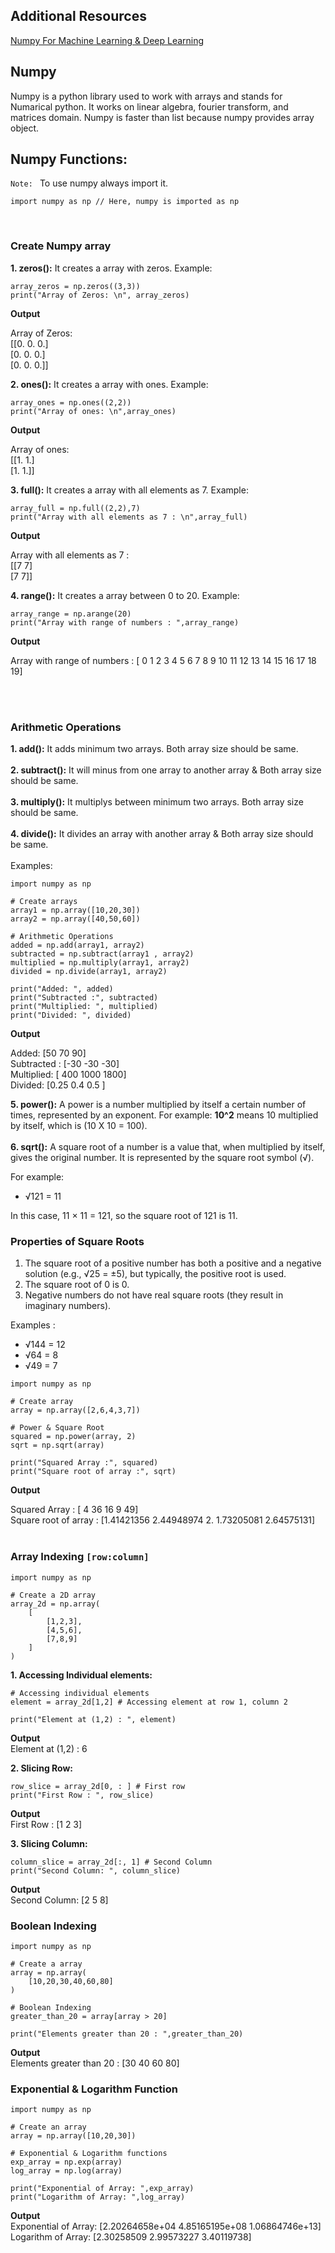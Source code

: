 
## Additional Resources
[Numpy For Machine Learning & Deep Learning](https://dev.to/arju10/numpy-for-machine-learning-deep-learning-5hbb)


## Numpy
Numpy is a python library used to work with arrays and stands for Numarical python. It works on linear algebra, fourier transform, and matrices domain.
Numpy is faster than list because numpy provides array object.

## Numpy Functions:
`Note: ` To use numpy always import it.
```
import numpy as np // Here, numpy is imported as np
```
</br>

### Create Numpy array


**1. zeros():** It creates a array with zeros. Example: 
```
array_zeros = np.zeros((3,3))
print("Array of Zeros: \n", array_zeros)
```
**Output** 

Array of Zeros: </br>
 [[0. 0. 0.] </br>
 [0. 0. 0.] </br>
 [0. 0. 0.]] </br>


**2. ones():** It creates a array with ones. Example: 
```
array_ones = np.ones((2,2))
print("Array of ones: \n",array_ones)
```
**Output** 

Array of ones:  </br>
 [[1. 1.] </br>
 [1. 1.]] </br>


**3. full():** It creates a array with all elements as 7. Example: 
```
array_full = np.full((2,2),7)
print("Array with all elements as 7 : \n",array_full)
```
**Output** 

Array with all elements as 7 : </br> 
 [[7 7] </br> 
 [7 7]]


**4. range():** It creates a array between 0 to 20. Example: 
```
array_range = np.arange(20)
print("Array with range of numbers : ",array_range)
```
**Output** 

Array with range of numbers : 
 [ 0  1  2  3  4  5  6  7  8  9 10 11 12 13 14 15 16 17 18 19]

</br>

</br>

### Arithmetic Operations
**1. add():** It adds minimum two arrays. Both array size should be same. </br> </br>
**2. subtract():** It will minus from one array to another array & Both array size should be same.</br> </br>
**3. multiply():** It multiplys between minimum two arrays. Both array size should be same.</br> </br>
**4. divide():** It divides  an array with another array & Both array size should be same.</br> </br>
Examples:
```
import numpy as np

# Create arrays
array1 = np.array([10,20,30])
array2 = np.array([40,50,60])

# Arithmetic Operations
added = np.add(array1, array2)
subtracted = np.subtract(array1 , array2)
multiplied = np.multiply(array1, array2)
divided = np.divide(array1, array2)

print("Added: ", added)
print("Subtracted :", subtracted)
print("Multiplied: ", multiplied)
print("Divided: ", divided)
```
**Output** 

Added:  [50 70 90] </br>
Subtracted : [-30 -30 -30]  </br>
Multiplied:  [ 400 1000 1800] </br>
Divided:  [0.25 0.4  0.5 ] </br>

**5. power():** A power is a number multiplied by itself a certain number of times, represented by an exponent. For example:
 **10^2** means 10 multiplied by itself, which is \(10 X 10 = 100\). </br> </br>
**6. sqrt():** A square root of a number is a value that, when multiplied by itself, gives the original number. It is represented by the square root symbol (√).

For example:

- √121 = 11

In this case, 11 × 11 = 121, so the square root of 121 is 11.

### Properties of Square Roots

1. The square root of a positive number has both a positive and a negative solution (e.g., √25 = ±5), but typically, the positive root is used.
2. The square root of 0 is 0.
3. Negative numbers do not have real square roots (they result in imaginary numbers).

Examples :

- √144 = 12
- √64 = 8
- √49 = 7

```
import numpy as np

# Create array
array = np.array([2,6,4,3,7])

# Power & Square Root
squared = np.power(array, 2)
sqrt = np.sqrt(array)

print("Squared Array :", squared)
print("Square root of array :", sqrt)
```
**Output** 

Squared Array : [ 4 36 16  9 49] </br>
Square root of array : [1.41421356 2.44948974 2.         1.73205081 2.64575131] 
</br> </br>

### Array Indexing `[row:column]`
```
import numpy as np

# Create a 2D array
array_2d = np.array(
    [
        [1,2,3],
        [4,5,6],
        [7,8,9]
    ]
)
```

**1. Accessing Individual elements:** 
```
# Accessing individual elements
element = array_2d[1,2] # Accessing element at row 1, column 2

print("Element at (1,2) : ", element)
```
**Output** </br>
Element at (1,2) :  6
</br>

**2. Slicing Row:** 
```
row_slice = array_2d[0, : ] # First row
print("First Row : ", row_slice)
```

**Output** </br>
First Row :  [1 2 3]
</br>

**3. Slicing Column:** 
```
column_slice = array_2d[:, 1] # Second Column
print("Second Column: ", column_slice)
```

**Output** </br>
Second Column:  [2 5 8]
</br>

### Boolean Indexing
```
import numpy as np

# Create a array
array = np.array(
    [10,20,30,40,60,80]
)

# Boolean Indexing
greater_than_20 = array[array > 20]

print("Elements greater than 20 : ",greater_than_20)
```
**Output** </br>
Elements greater than 20 :  [30 40 60 80]
</br>

### Exponential & Logarithm Function
```
import numpy as np

# Create an array
array = np.array([10,20,30])

# Exponential & Logarithm functions
exp_array = np.exp(array)
log_array = np.log(array)

print("Exponential of Array: ",exp_array)
print("Logarithm of Array: ",log_array)
```

**Output** </br>
Exponential of Array:  [2.20264658e+04 4.85165195e+08 1.06864746e+13]
</br>
Logarithm of Array:  [2.30258509 2.99573227 3.40119738]
</br>